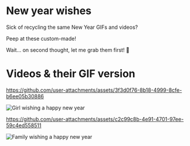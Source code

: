 # New year wishes

Sick of recycling the same New Year GIFs and videos?

Peep at these custom-made!

Wait... on second thought, let me grab them first! 🏃



# Videos & their GIF version

https://github.com/user-attachments/assets/3f3d0f76-8b18-4999-8cfe-b6ee05b30886

![Girl wishing a happy new year](https://github.com/user-attachments/assets/909bdde9-cb30-4ba5-853a-ac7c98fdcba3)


https://github.com/user-attachments/assets/c2c99c8b-4e91-4701-97ee-59c4ed558511

![Family wishing a happy new year](https://github.com/user-attachments/assets/08ef63cd-07fc-4264-a208-ba46a2af1c43)



